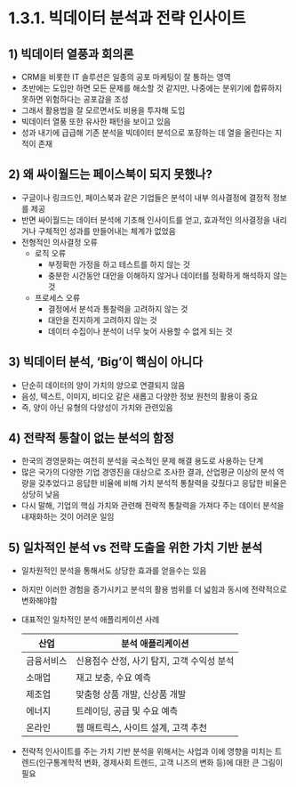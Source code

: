 # 1.3.1. 빅데이터 분석과 전략 인사이트

## 1) 빅데이터 열풍과 회의론

- CRM을 비롯한 IT 솔루션은 일종의 공포 마케팅이 잘 통하는 영역
- 초반에는 도입만 하면 모든 문제를 해소할 것 같지만, 나중에는 분위기에 합류하지 못하면 위험하다는 공포감을 조성
- 그래서 활용법을 잘 모르면서도 비용을 투자해 도입
- 빅데이터 열풍 또한 유사한 패턴을 보이고 있음
- 성과 내기에 급급해 기존 분석을 빅데이터 분석으로 포장하는 데 열을 올린다는 지적이 존재

## 2) 왜 싸이월드는 페이스북이 되지 못했나?

- 구글이나 링크드인, 페이스북과 같은 기업들은 분석이 내부 의사결정에 결정적 정보를 제공
- 반면 싸이월드는 데이터 분석에 기초해 인사이트를 얻고, 효과적인 의사결정을 내리거나 구체적인 성과를 만들어내는 체계가 없었음
- 전형적인 의사결정 오류
    - 로직 오류
        - 부정확한 가정을 하고 테스트를 하지 않는 것
        - 충분한 시간동안 대안을 이해하지 않거나 데이터를 정확하게 해석하지 않는것
    - 프로세스 오류
        - 결정에서 분석과 통찰력을 고려하지 않는 것
        - 대안을 진지하게 고려하지 않는 것
        - 데이터 수집이나 분석이 너무 늦어 사용할 수 없게 되는 것

## 3) 빅데이터 분석, ‘Big’이 핵심이 아니다

- 단순히 데이터의 양이 가치의 양으로 연결되지 않음
- 음성, 텍스트, 이미지, 비디오 같은 새롭고 다양한 정보 원천의 활용이 중요
- 즉, 양이 아닌 유형의 다양성이 가치와 관련있음

## 4) 전략적 통찰이 없는 분석의 함정

- 한국의 경영문화는 여전히 분석을 국소적인 문제 해결 용도로 사용하는 단계
- 많은 국가의 다양한 기업 경영진을 대상으로 조사한 결과, 산업평균 이상의 분석 역량을 갖추었다고 응답한 비율에 비해 가치 분석적 통찰력을 갖췄다고 응답한 비율은 상당히 낮음
- 다시 말해, 기업의 핵심 가치와 관련해 전략적 통찰력을 가져다 주는 데이터 분석을 내재화하는 것이 어려운 일임

## 5) 일차적인 분석 vs 전략 도출을 위한 가치 기반 분석

- 일차원적인 분석을 통해서도 상당한 효과를 얻을수는 있음
- 하지만 이러한 경험을 증가시키고 분석의 활용 범위를 더 넓힘과 동시에 전략적으로 변화해야함
- 대표적인 일차적인 분석 애플리케이션 사례
    
    
    | 산업 | 분석 애플리케이션 |
    | --- | --- |
    | 금융서비스 | 신용점수 산정, 사기 탐지, 고객 수익성 분석 |
    | 소매업 | 재고 보충, 수요 예측 |
    | 제조업 | 맞춤형 상품 개발, 신상품 개발 |
    | 에너지 | 트레이딩, 공급 및 수요 예측 |
    | 온라인 | 웹 매트릭스, 사이트 설계, 고객 추천 |
- 전략적 인사이트를 주는 가치 기반 분석을 위해서는 사업과 이에 영향을 미치는 트렌드(인구통계학적 변화, 경제사회 트렌드, 고객 니즈의 변화 등)에 대한 큰 그림이 필요